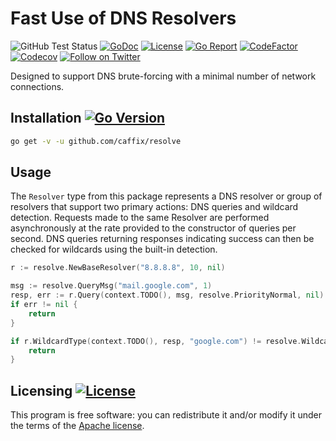 # Fast Use of DNS Resolvers

![GitHub Test Status](https://github.com/caffix/resolve/workflows/tests/badge.svg)
[![GoDoc](https://img.shields.io/static/v1?label=godoc&message=reference&color=blue)](https://pkg.go.dev/github.com/caffix/resolve?tab=overview)
[![License](https://img.shields.io/github/license/caffix/resolve)](https://www.apache.org/licenses/LICENSE-2.0)
[![Go Report](https://goreportcard.com/badge/github.com/caffix/resolve)](https://goreportcard.com/report/github.com/caffix/resolve)
[![CodeFactor](https://www.codefactor.io/repository/github/caffix/pipeline/badge)](https://www.codefactor.io/repository/github/caffix/resolve)
[![Codecov](https://codecov.io/gh/caffix/resolve/branch/master/graph/badge.svg)](https://codecov.io/gh/caffix/resolve)
[![Follow on Twitter](https://img.shields.io/twitter/follow/jeff_foley.svg?logo=twitter)](https://twitter.com/jeff_foley)

Designed to support DNS brute-forcing with a minimal number of network connections.

## Installation [![Go Version](https://img.shields.io/github/go-mod/go-version/caffix/resolve)](https://golang.org/dl/)

```bash
go get -v -u github.com/caffix/resolve
```

## Usage

The `Resolver` type from this package represents a DNS resolver or group of resolvers that support two primary actions: DNS queries and wildcard detection. Requests made to the same Resolver are performed asynchronously at the rate provided to the constructor of queries per second. DNS queries returning responses indicating success can then be checked for wildcards using the built-in detection.

```go
r := resolve.NewBaseResolver("8.8.8.8", 10, nil)

msg := resolve.QueryMsg("mail.google.com", 1)
resp, err := r.Query(context.TODO(), msg, resolve.PriorityNormal, nil)
if err != nil {
    return
}

if r.WildcardType(context.TODO(), resp, "google.com") != resolve.WildcardTypeNone {
    return
}
```

## Licensing [![License](https://img.shields.io/github/license/caffix/resolve)](https://www.apache.org/licenses/LICENSE-2.0)

This program is free software: you can redistribute it and/or modify it under the terms of the [Apache license](LICENSE).
